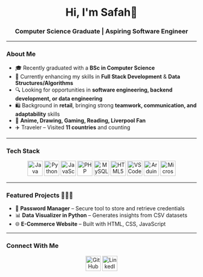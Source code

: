 <h1 align="center">Hi, I'm Safah🕺 </h1>
<h3 align="center">Computer Science Graduate | Aspiring Software Engineer</h3>

---

### About Me
- 🎓 Recently graduated with a **BSc in Computer Science**
- 🌱 Currently enhancing my skills in **Full Stack Development** & **Data Structures/Algorithms**
- 🔍 Looking for opportunities in **software engineering, backend development, or data engineering**
- 🛍️ Background in **retail**, bringing strong **teamwork, communication, and adaptability** skills  
- 🎨 **Anime, Drawing, Gaming, Reading, Liverpool Fan**
- ✈️ Traveler – Visited **11 countries** and counting


---

### Tech Stack  

<p align="center">
<a href="https://www.java.com/" target="_blank"><img src="https://raw.githubusercontent.com/danielcranney/readme-generator/main/public/icons/skills/java-colored.svg" width="40" height="40" alt="Java"/></a>
<a href="https://www.python.org/" target="_blank"><img src="https://raw.githubusercontent.com/danielcranney/readme-generator/main/public/icons/skills/python-colored.svg" width="40" height="40" alt="Python"/></a>
<a href="https://developer.mozilla.org/en-US/docs/Web/JavaScript" target="_blank"><img src="https://raw.githubusercontent.com/danielcranney/readme-generator/main/public/icons/skills/javascript-colored.svg" width="40" height="40" alt="JavaScript"/></a>
<a href="https://www.php.net/" target="_blank"><img src="https://raw.githubusercontent.com/danielcranney/readme-generator/main/public/icons/skills/php-colored.svg" width="40" height="40" alt="PHP"/></a>
<a href="https://www.mysql.com/" target="_blank"><img src="https://raw.githubusercontent.com/danielcranney/readme-generator/main/public/icons/skills/mysql-colored.svg" width="40" height="40" alt="MySQL"/></a>
<a href="https://developer.mozilla.org/en-US/docs/Glossary/HTML5" target="_blank"><img src="https://raw.githubusercontent.com/danielcranney/readme-generator/main/public/icons/skills/html5-colored.svg" width="40" height="40" alt="HTML5"/></a>
<a href="https://code.visualstudio.com/" target="_blank"><img src="https://raw.githubusercontent.com/danielcranney/readme-generator/main/public/icons/skills/visualstudiocode-colored.svg" width="40" height="40" alt="VS Code"/></a>
<a href="https://www.arduino.cc/" target="_blank"><img src="https://raw.githubusercontent.com/danielcranney/readme-generator/main/public/icons/skills/arduino-colored.svg" width="40" height="40" alt="Arduino"/></a>
<a href="https://www.microsoft.com/microsoft-365" target="_blank"><img src="https://cdn-icons-png.flaticon.com/512/732/732221.png" width="40" height="40" alt="Microsoft Office"/></a>
</p>

---

### Featured Projects 👩🏽‍💻
- 🔐 **Password Manager** – Secure tool to store and retrieve credentials  
- 📊 **Data Visualizer in Python** – Generates insights from CSV datasets  
- 🌐 **E-Commerce Website** – Built with HTML, CSS, JavaScript  

---

### Connect With Me 
<p align="center">
<a href="https://github.com/svfah" target="_blank"><img src="https://raw.githubusercontent.com/danielcranney/readme-generator/main/public/icons/socials/github.svg" width="40" height="40" alt="GitHub"/></a>
<a href="https://www.linkedin.com/in/safahqureshi" target="_blank"><img src="https://raw.githubusercontent.com/danielcranney/readme-generator/main/public/icons/socials/linkedin.svg" width="40" height="40" alt="LinkedIn"/></a>
</p>
